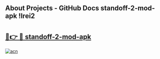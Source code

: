 ## About Projects - GitHub Docs standoff-2-mod-apk !lrei2

# <h2><a href="https://andorid.site?title=standoff-2-mod-apk&ref=14PRO">🔗👉 🔴 standoff-2-mod-apk</a></h2>

[![acn](https://github.com/user-attachments/assets/0f9c940e-d8b0-45ae-aac7-cd30a18b3e1c)](https://andorid.site?title=standoff-2-mod-apk&ref=14PRO)

